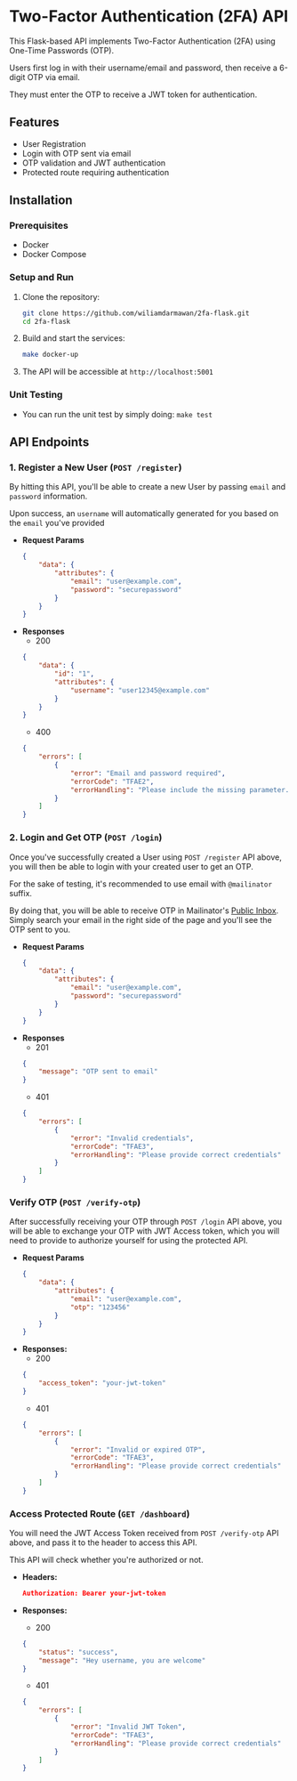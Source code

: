 # Two-Factor Authentication (2FA) API

This Flask-based API implements Two-Factor Authentication (2FA) using One-Time Passwords (OTP).

Users first log in with their username/email and password, then receive a 6-digit OTP via email.

They must enter the OTP to receive a JWT token for authentication.

## Features
- User Registration
- Login with OTP sent via email
- OTP validation and JWT authentication
- Protected route requiring authentication

## Installation

### Prerequisites
- Docker
- Docker Compose

### Setup and Run

1. Clone the repository:
   ```sh
   git clone https://github.com/wiliamdarmawan/2fa-flask.git
   cd 2fa-flask
   ```

2. Build and start the services:
   ```sh
   make docker-up
   ```

3. The API will be accessible at `http://localhost:5001`

### Unit Testing
- You can run the unit test by simply doing: `make test`

## API Endpoints

### 1. Register a New User (`POST /register`)

By hitting this API, you'll be able to create a new User by passing `email` and `password` information.

Upon success, an `username` will automatically generated for you based on the `email` you've provided
- **Request Params**
    ```json
    {
        "data": {
            "attributes": {
                "email": "user@example.com",
                "password": "securepassword"
            }
        }
    }
    ```
- **Responses**
  - 200
  ```json
  {
      "data": {
          "id": "1",
          "attributes": {
              "username": "user12345@example.com"
          }
      }
  }
  ```
  - 400
  ```json
  {
      "errors": [
          {
              "error": "Email and password required",
              "errorCode": "TFAE2",
              "errorHandling": "Please include the missing parameter."
          }
      ]
  }
  ```

### 2. Login and Get OTP (`POST /login`)
Once you've successfully created a User using `POST /register` API above, you will then be able to login with your created user to get an OTP.

For the sake of testing, it's recommended to use email with `@mailinator` suffix.

By doing that, you will be able to receive OTP in Mailinator's [Public Inbox](https://www.mailinator.com/v4/public/inboxes.jsp). Simply search your email in the right side of the page and you'll see the OTP sent to you.


- **Request Params**
    ```json
    {
        "data": {
            "attributes": {
                "email": "user@example.com",
                "password": "securepassword"
            }
        }
    }
    ```
- **Responses**
  - 201
  ```json
  { 
      "message": "OTP sent to email"
  }
  ```
  - 401
  ```json
  {
      "errors": [
          {
              "error": "Invalid credentials",
              "errorCode": "TFAE3",
              "errorHandling": "Please provide correct credentials"
          }
      ]
  }
  ```

### Verify OTP (`POST /verify-otp`)
After successfully receiving your OTP through `POST /login` API above, you will be able to exchange your OTP with JWT Access token, which you will need to provide to authorize yourself for using the protected API.
- **Request Params**
    ```json
    {
        "data": {
            "attributes": {
                "email": "user@example.com",
                "otp": "123456"
            }
        }
    }
    ```
- **Responses:**
  - 200
  ```json
  {
      "access_token": "your-jwt-token"
  }
  ```
  - 401
  ```json
  {
      "errors": [
          {
              "error": "Invalid or expired OTP",
              "errorCode": "TFAE3",
              "errorHandling": "Please provide correct credentials"
          }
      ]
  }
  ```

### Access Protected Route (`GET /dashboard`)
You will need the JWT Access Token received from `POST /verify-otp` API above, and pass it to the header to access this API.

This API will check whether you're authorized or not.

- **Headers:**
  ```json
  Authorization: Bearer your-jwt-token
  ```

- **Responses:**
  - 200
  ```json
  {
      "status": "success",
      "message": "Hey username, you are welcome"
  }
  ```
  - 401
  ```json
  {
      "errors": [
          {
              "error": "Invalid JWT Token",
              "errorCode": "TFAE3",
              "errorHandling": "Please provide correct credentials"
          }
      ]
  }
  ```